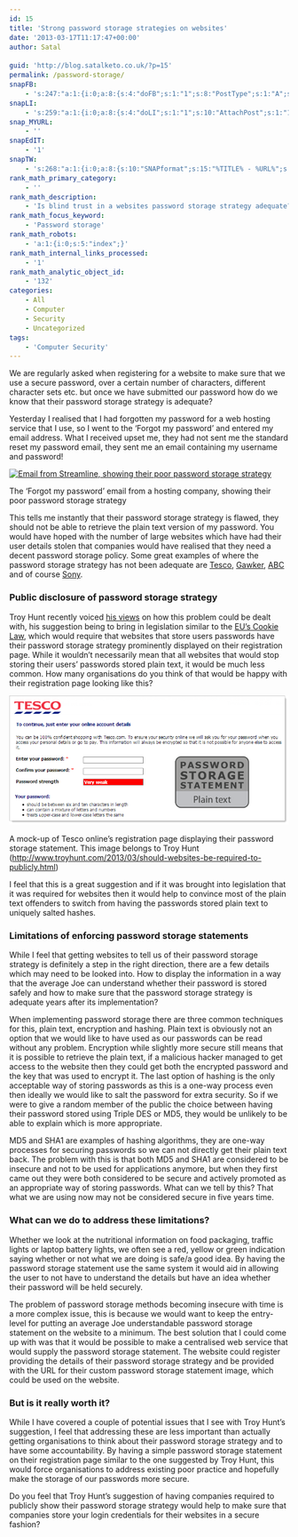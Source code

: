 ```yaml
---
id: 15
title: 'Strong password storage strategies on websites'
date: '2013-03-17T11:17:47+00:00'
author: Satal

guid: 'http://blog.satalketo.co.uk/?p=15'
permalink: /password-storage/
snapFB:
    - 's:247:"a:1:{i:0;a:8:{s:4:"doFB";s:1:"1";s:8:"PostType";s:1:"A";s:10:"AttachPost";s:1:"1";s:10:"SNAPformat";s:51:"New post (%TITLE%) has been published on %SITENAME%";s:9:"isAutoImg";s:1:"A";s:8:"imgToUse";b:0;s:9:"isAutoURL";s:1:"A";s:8:"urlToUse";b:0;}}";'
snapLI:
    - 's:259:"a:1:{i:0;a:8:{s:4:"doLI";s:1:"1";s:10:"AttachPost";s:1:"1";s:10:"SNAPformat";s:41:"New post has been published on %SITENAME%";s:11:"SNAPformatT";s:18:"New Post - %TITLE%";s:9:"isAutoImg";s:1:"A";s:8:"imgToUse";b:0;s:9:"isAutoURL";s:1:"A";s:8:"urlToUse";b:0;}}";'
snap_MYURL:
    - ''
snapEdIT:
    - '1'
snapTW:
    - 's:268:"a:1:{i:0;a:8:{s:10:"SNAPformat";s:15:"%TITLE% - %URL%";s:8:"attchImg";s:1:"1";s:9:"isAutoImg";s:1:"A";s:8:"imgToUse";s:0:"";s:9:"msgFormat";s:59:"New post (%TITLE%) has been published on %SITENAME% - %URL%";s:9:"isAutoURL";s:1:"A";s:8:"urlToUse";s:0:"";s:2:"do";i:0;}}";'
rank_math_primary_category:
    - ''
rank_math_description:
    - 'Is blind trust in a websites password storage strategy adequate? Promoting strong password storage strategies within online organisations.'
rank_math_focus_keyword:
    - 'Password storage'
rank_math_robots:
    - 'a:1:{i:0;s:5:"index";}'
rank_math_internal_links_processed:
    - '1'
rank_math_analytic_object_id:
    - '132'
categories:
    - All
    - Computer
    - Security
    - Uncategorized
tags:
    - 'Computer Security'
---
```


We are regularly asked when registering for a website to make sure that we use a secure password, over a certain number of characters, different character sets etc. but once we have submitted our password how do we know that their password storage strategy is adequate?

Yesterday I realised that I had forgotten my password for a web hosting service that I use, so I went to the ‘Forgot my password’ and entered my email address. What I received upset me, they had not sent me the standard reset my password email, they sent me an email containing my username and password!

[![Email from Streamline, showing their poor password storage strategy](https://samjenkins.com/wp-content/uploads/2013/03/Email-from-Streamline.png)](https://samjenkins.com/wp-content/uploads/2013/03/Email-from-Streamline.png)<figcaption class="wp-caption-text" id="caption-attachment-16">The ‘Forgot my password’ email from a hosting company, showing their poor password storage strategy</figcaption></figure>

This tells me instantly that their password storage strategy is flawed, they should not be able to retrieve the plain text version of my password. You would have hoped with the number of large websites which have had their user details stolen that companies would have realised that they need a decent password storage policy. Some great examples of where the password storage strategy has not been adequate are [Tesco](http://www.theregister.co.uk/2012/07/31/tesco_website_insecurity/ "TheRegister - Tesco Web Insecurity"), [Gawker](http://www.bbc.co.uk/news/technology-11998648 "BBC News - Gawker hack triggers password resets at major sites"), [ABC](http://www.mailguard.com.au/blog/hashed-abc-passwords-cracked-by-australian-security-researcher/ "Mailguard.com.au - “Hashed” ABC Passwords Cracked by Australian Security Researcher") and of course [Sony](http://www.zdnet.com/article/sony-hacked-again-another-1m-passwords-exposed/ "Sony Hacked Again, 1 Million Passwords Exposed").

### Public disclosure of password storage strategy

Troy Hunt recently voiced [his views](http://www.troyhunt.com/2013/03/should-websites-be-required-to-publicly.html "Should websites be required to publicly disclose their password storage strategy?") on how this problem could be dealt with, his suggestion being to bring in legislation similar to the [EU’s Cookie Law](http://www.cookielaw.org/ "EU Cookie Law - Audit, Analytics, Cookie Compliance"), which would require that websites that store users passwords have their password storage strategy prominently displayed on their registration page. While it wouldn’t necessarily mean that all websites that would stop storing their users’ passwords stored plain text, it would be much less common. How many organisations do you think of that would be happy with their registration page looking like this?

![Tesco online registration page with 'Password Storage Statement: Plain text' displayed](../assets/images/Tesco-password.png)

A mock-up of Tesco online’s registration page displaying their password storage statement. This image belongs to Troy Hunt (http://www.troyhunt.com/2013/03/should-websites-be-required-to-publicly.html)

I feel that this is a great suggestion and if it was brought into legislation that it was required for websites then it would help to convince most of the plain text offenders to switch from having the passwords stored plain text to uniquely salted hashes.

### Limitations of enforcing password storage statements

While I feel that getting websites to tell us of their password storage strategy is definitely a step in the right direction, there are a few details which may need to be looked into. How to display the information in a way that the average Joe can understand whether their password is stored safely and how to make sure that the password storage strategy is adequate years after its implementation?

When implementing password storage there are three common techniques for this, plain text, encryption and hashing. Plain text is obviously not an option that we would like to have used as our passwords can be read without any problem. Encryption while slightly more secure still means that it is possible to retrieve the plain text, if a malicious hacker managed to get access to the website then they could get both the encrypted password and the key that was used to encrypt it. The last option of hashing is the only acceptable way of storing passwords as this is a one-way process even then ideally we would like to salt the password for extra security. So if we were to give a random member of the public the choice between having their password stored using Triple DES or MD5, they would be unlikely to be able to explain which is more appropriate.

MD5 and SHA1 are examples of hashing algorithms, they are one-way processes for securing passwords so we can not directly get their plain text back. The problem with this is that both MD5 and SHA1 are considered to be insecure and not to be used for applications anymore, but when they first came out they were both considered to be secure and actively promoted as an appropriate way of storing passwords. What can we tell by this? That what we are using now may not be considered secure in five years time.

### What can we do to address these limitations?

Whether we look at the nutritional information on food packaging, traffic lights or laptop battery lights, we often see a red, yellow or green indication saying whether or not what we are doing is safe/a good idea. By having the password storage statement use the same system it would aid in allowing the user to not have to understand the details but have an idea whether their password will be held securely.

The problem of password storage methods becoming insecure with time is a more complex issue, this is because we would want to keep the entry-level for putting an average Joe understandable password storage statement on the website to a minimum. The best solution that I could come up with was that it would be possible to make a centralised web service that would supply the password storage statement. The website could register providing the details of their password storage strategy and be provided with the URL for their custom password storage statement image, which could be used on the website.

### But is it really worth it?

While I have covered a couple of potential issues that I see with Troy Hunt’s suggestion, I feel that addressing these are less important than actually getting organisations to think about their password storage strategy and to have some accountability. By having a simple password storage statement on their registration page similar to the one suggested by Troy Hunt, this would force organisations to address existing poor practice and hopefully make the storage of our passwords more secure.

Do you feel that Troy Hunt’s suggestion of having companies required to publicly show their password storage strategy would help to make sure that companies store your login credentials for their websites in a secure fashion?